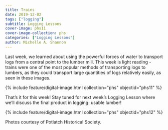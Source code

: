 ```yaml
---
title: Trains
date: 2019-12-02
tags: ["logging"]
subtitle: Logging Lessons
cover-image: phs11
cover-image-collection: phs
categories: ["Logging Lessons"]
author: Michelle A. Shannon
---
```


Last week, we learned about using the powerful forces of water to transport logs from a central point to the lumber mill. This week is light reading - trains were one of the most popular methods of transporting logs to lumbers, as they could transport large quantities of logs relatively easily, as seen in these images.

{% include feature/digital-image.html collection="phs" objectid="phs11" %}

That’s it for this week! Stay tuned for next week’s Logging Lesson where we’ll discuss the final product in logging: usable lumber!

{% include feature/digital-image.html collection="phs" objectid="phs12" %}

Photos courtesy of Potlatch Historical Society.
